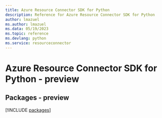 ```yaml
---
title: Azure Resource Connector SDK for Python
description: Reference for Azure Resource Connector SDK for Python
author: lmazuel
ms.author: lmazuel
ms.data: 05/19/2023
ms.topic: reference
ms.devlang: python
ms.service: resourceconnector
---
```

# Azure Resource Connector SDK for Python - preview
## Packages - preview
[!INCLUDE [packages](resource-connector-index.md)]